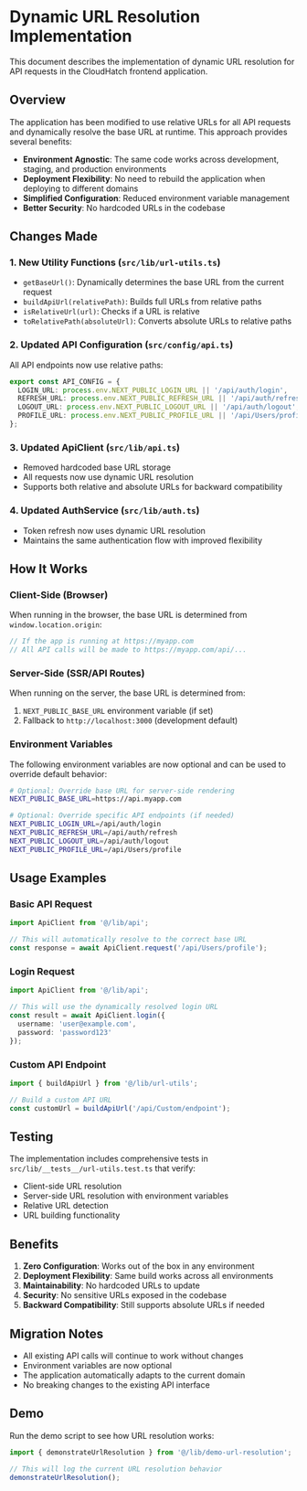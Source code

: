 # Dynamic URL Resolution Implementation

This document describes the implementation of dynamic URL resolution for API requests in the CloudHatch frontend application.

## Overview

The application has been modified to use relative URLs for all API requests and dynamically resolve the base URL at runtime. This approach provides several benefits:

- **Environment Agnostic**: The same code works across development, staging, and production environments
- **Deployment Flexibility**: No need to rebuild the application when deploying to different domains
- **Simplified Configuration**: Reduced environment variable management
- **Better Security**: No hardcoded URLs in the codebase

## Changes Made

### 1. New Utility Functions (`src/lib/url-utils.ts`)

- `getBaseUrl()`: Dynamically determines the base URL from the current request
- `buildApiUrl(relativePath)`: Builds full URLs from relative paths
- `isRelativeUrl(url)`: Checks if a URL is relative
- `toRelativePath(absoluteUrl)`: Converts absolute URLs to relative paths

### 2. Updated API Configuration (`src/config/api.ts`)

All API endpoints now use relative paths:

```typescript
export const API_CONFIG = {
  LOGIN_URL: process.env.NEXT_PUBLIC_LOGIN_URL || '/api/auth/login',
  REFRESH_URL: process.env.NEXT_PUBLIC_REFRESH_URL || '/api/auth/refresh',
  LOGOUT_URL: process.env.NEXT_PUBLIC_LOGOUT_URL || '/api/auth/logout',
  PROFILE_URL: process.env.NEXT_PUBLIC_PROFILE_URL || '/api/Users/profile',
};
```

### 3. Updated ApiClient (`src/lib/api.ts`)

- Removed hardcoded base URL storage
- All requests now use dynamic URL resolution
- Supports both relative and absolute URLs for backward compatibility

### 4. Updated AuthService (`src/lib/auth.ts`)

- Token refresh now uses dynamic URL resolution
- Maintains the same authentication flow with improved flexibility

## How It Works

### Client-Side (Browser)
When running in the browser, the base URL is determined from `window.location.origin`:

```javascript
// If the app is running at https://myapp.com
// All API calls will be made to https://myapp.com/api/...
```

### Server-Side (SSR/API Routes)
When running on the server, the base URL is determined from:

1. `NEXT_PUBLIC_BASE_URL` environment variable (if set)
2. Fallback to `http://localhost:3000` (development default)

### Environment Variables

The following environment variables are now optional and can be used to override default behavior:

```bash
# Optional: Override base URL for server-side rendering
NEXT_PUBLIC_BASE_URL=https://api.myapp.com

# Optional: Override specific API endpoints (if needed)
NEXT_PUBLIC_LOGIN_URL=/api/auth/login
NEXT_PUBLIC_REFRESH_URL=/api/auth/refresh
NEXT_PUBLIC_LOGOUT_URL=/api/auth/logout
NEXT_PUBLIC_PROFILE_URL=/api/Users/profile
```

## Usage Examples

### Basic API Request
```typescript
import ApiClient from '@/lib/api';

// This will automatically resolve to the correct base URL
const response = await ApiClient.request('/api/Users/profile');
```

### Login Request
```typescript
import ApiClient from '@/lib/api';

// This will use the dynamically resolved login URL
const result = await ApiClient.login({
  username: 'user@example.com',
  password: 'password123'
});
```

### Custom API Endpoint
```typescript
import { buildApiUrl } from '@/lib/url-utils';

// Build a custom API URL
const customUrl = buildApiUrl('/api/Custom/endpoint');
```

## Testing

The implementation includes comprehensive tests in `src/lib/__tests__/url-utils.test.ts` that verify:

- Client-side URL resolution
- Server-side URL resolution with environment variables
- Relative URL detection
- URL building functionality

## Benefits

1. **Zero Configuration**: Works out of the box in any environment
2. **Deployment Flexibility**: Same build works across all environments
3. **Maintainability**: No hardcoded URLs to update
4. **Security**: No sensitive URLs exposed in the codebase
5. **Backward Compatibility**: Still supports absolute URLs if needed

## Migration Notes

- All existing API calls will continue to work without changes
- Environment variables are now optional
- The application automatically adapts to the current domain
- No breaking changes to the existing API interface

## Demo

Run the demo script to see how URL resolution works:

```typescript
import { demonstrateUrlResolution } from '@/lib/demo-url-resolution';

// This will log the current URL resolution behavior
demonstrateUrlResolution();
```
